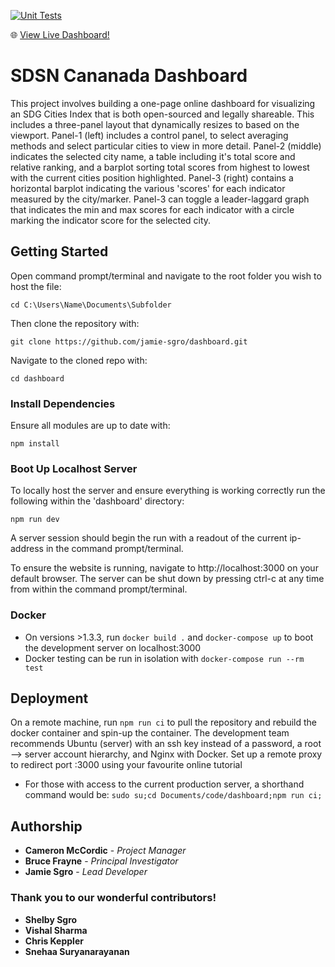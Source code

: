 [![Unit Tests](https://github.com/jamie-sgro/dashboard/actions/workflows/unit_tests.yml/badge.svg)](https://github.com/jamie-sgro/dashboard/actions/workflows/unit_tests.yml)

🌐 [View Live Dashboard!](https://sdsn-canada-dashboard.tk/home)

# SDSN Cananada Dashboard

This project involves building a one-page online dashboard for visualizing an SDG Cities Index that is both open-sourced and legally shareable. This includes a three-panel layout that dynamically resizes to based on the viewport. Panel-1 (left) includes a control panel, to select averaging methods and select particular cities to view in more detail. Panel-2 (middle) indicates the selected city name, a table including it's total score and relative ranking, and a barplot sorting total scores from highest to lowest with the current cities position highlighted. Panel-3 (right) contains a horizontal barplot indicating the various 'scores' for each indicator measured by the city/marker. Panel-3 can toggle a leader-laggard graph that indicates the min and max scores for each indicator with a circle marking the indicator score for the selected city.

## Getting Started

Open command prompt/terminal and navigate to the root folder you wish to host the file:
````
cd C:\Users\Name\Documents\Subfolder
````
Then clone the repository with:
````
git clone https://github.com/jamie-sgro/dashboard.git
````
Navigate to the cloned repo with:
````
cd dashboard
````

### Install Dependencies

Ensure all modules are up to date with:
````
npm install
````

### Boot Up Localhost Server

To locally host the server and ensure everything is working correctly run the following within the 'dashboard' directory:
````
npm run dev
````
A server session should begin the run with a readout of the current ip-address in the command prompt/terminal.

To ensure the website is running, navigate to http://localhost:3000 on your default browser. The server can be shut down by pressing ctrl-c at any time from within the command prompt/terminal.

### Docker

- On versions >1.3.3, run `docker build .` and `docker-compose up` to boot the development server on localhost:3000
- Docker testing can be run in isolation with `docker-compose run --rm test`

## Deployment

On a remote machine, run `npm run ci` to pull the repository and rebuild the docker container and spin-up the container. The development team recommends Ubuntu (server) with an ssh key instead of a password, a root --> server account hierarchy, and Nginx with Docker. Set up a remote proxy to redirect port :3000 using your favourite online tutorial
- For those with access to the current production server, a shorthand command would be:
  `sudo su;cd Documents/code/dashboard;npm run ci;`

## Authorship
* **Cameron McCordic** - *Project Manager*
* **Bruce Frayne** - *Principal Investigator*
* **Jamie Sgro** - *Lead Developer*



### Thank you to our wonderful contributors!

* **Shelby Sgro**
* **Vishal Sharma**
* **Chris Keppler**
* **Snehaa Suryanarayanan**
